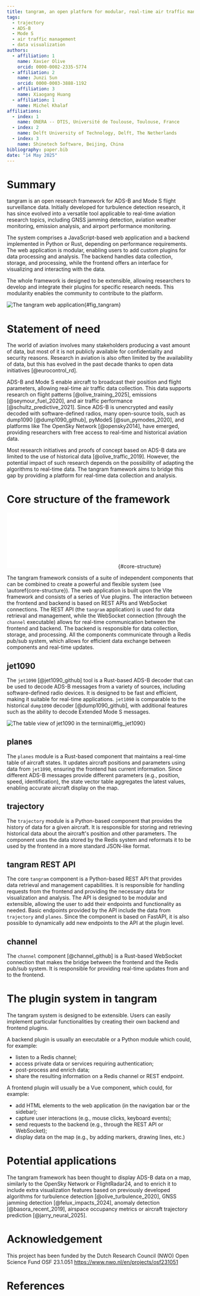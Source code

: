 ```yaml
---
title: tangram, an open platform for modular, real-time air traffic management research
tags:
  - trajectory
  - ADS-B
  - Mode S
  - air traffic management
  - data visualization
authors:
  - affiliation: 1
    name: Xavier Olive
    orcid: 0000-0002-2335-5774
  - affiliation: 2
    name: Junzi Sun
    orcid: 0000-0003-3888-1192
  - affiliation: 3
    name: Xiaogang Huang
  - affiliation: 1
    name: Michel Khalaf
affiliations:
  - index: 1
    name: ONERA -- DTIS, Université de Toulouse, Toulouse, France
  - index: 2
    name: Delft University of Technology, Delft, The Netherlands
  - index: 3
    name: Shinetech Software, Beijing, China
bibliography: paper.bib
date: "14 May 2025"
---
```


# Summary

tangram is an open research framework for ADS-B and Mode S flight surveillance data. Initially developed for turbulence detection research, it has since evolved into a versatile tool applicable to real-time aviation research topics, including GNSS jamming detection, aviation weather monitoring, emission analysis, and airport performance monitoring.

The system comprises a JavaScript-based web application and a backend implemented in Python or Rust, depending on performance requirements. The web application is modular, enabling users to add custom plugins for data processing and analysis. The backend handles data collection, storage, and processing, while the frontend offers an interface for visualizing and interacting with the data.

The whole framework is designed to be extensible, allowing researchers to develop and integrate their plugins for specific research needs. This modularity enables the community to contribute to the platform.

![The tangram web application](../docs/screenshot/tangram_screenshot_fr.png){#fig_tangram}

# Statement of need

The world of aviation involves many stakeholders producing a vast amount of data, but most of it is not publicly available for confidentiality and security reasons. Research in aviation is also often limited by the availability of data, but this has evolved in the past decade thanks to open data initiatives [@eurocontrol_rd].

ADS-B and Mode S enable aircraft to broadcast their position and flight parameters, allowing real-time air traffic data collection. This data supports research on flight patterns [@olive_training_2025], emissions [@seymour_fuel_2020], and air traffic performance [@schultz_predictive_2021]. Since ADS-B is unencrypted and easily decoded with software-defined radios, many open-source tools, such as dump1090 [@dump1090_github], pyModeS [@sun_pymodes_2020], and platforms like The OpenSky Network [@opensky2014], have emerged, providing researchers with free access to real-time and historical aviation data.

Most research initiatives and proofs of concept based on ADS-B data are limited to the use of historical data [@olive_traffic_2019]. However, the potential impact of such research depends on the possibility of adapting the algorithms to real-time data. The tangram framework aims to bridge this gap by providing a platform for real-time data collection and analysis.

# Core structure of the framework

![Core structure of the framework](../docs/screenshot/tangram_diagram.pdf){#core-structure}

The tangram framework consists of a suite of independent components that can be combined to create a powerful and flexible system (see \autoref{core-structure}). The web application is built upon the Vite framework and consists of a series of Vue plugins. The interaction between the frontend and backend is based on REST APIs and WebSocket connections. The REST API (the `tangram` application) is used for data retrieval and management, while the WebSocket connection (through the `channel` executable) allows for real-time communication between the frontend and backend. The backend is responsible for data collection, storage, and processing. All the components communicate through a Redis pub/sub system, which allows for efficient data exchange between components and real-time updates.

## jet1090

The `jet1090` [@jet1090_github] tool is a Rust-based ADS-B decoder that can be used to decode ADS-B messages from a variety of sources, including software-defined radio devices. It is designed to be fast and efficient, making it suitable for real-time applications. `jet1090` is comparable to the historical `dump1090` decoder [@dump1090_github], with additional features such as the ability to decode Extended Mode S messages.

![The table view of `jet1090` in the terminal](../docs/screenshot/jet1090.png){#fig_jet1090}

## planes

The `planes` module is a Rust-based component that maintains a real-time table of aircraft states. It updates aircraft positions and parameters using data from `jet1090`, ensuring the frontend has current information. Since different ADS-B messages provide different parameters (e.g., position, speed, identification), the state vector table aggregates the latest values, enabling accurate aircraft display on the map.

## trajectory

The `trajectory` module is a Python-based component that provides the history of data for a given aircraft. It is responsible for storing and retrieving historical data about the aircraft's position and other parameters. The component uses the data stored by the Redis system and reformats it to be used by the frontend in a more standard JSON-like format.

## tangram REST API

The core `tangram` component is a Python-based REST API that provides data retrieval and management capabilities. It is responsible for handling requests from the frontend and providing the necessary data for visualization and analysis. The API is designed to be modular and extensible, allowing the user to add their endpoints and functionality as needed. Basic endpoints provided by the API include the data from `trajectory` and `planes`. Since the component is based on FastAPI, it is also possible to dynamically add new endpoints to the API at the plugin level.

## channel

The `channel` component [@channel_github] is a Rust-based WebSocket connection that makes the bridge between the frontend and the Redis pub/sub system. It is responsible for providing real-time updates from and to the frontend.

# The plugin system in tangram

The tangram system is designed to be extensible. Users can easily implement particular functionalities by creating their own backend and frontend plugins.

A backend plugin is usually an executable or a Python module which could, for example:

- listen to a Redis channel;
- access private data or services requiring authentication;
- post-process and enrich data;
- share the resulting information on a Redis channel or REST endpoint.

A frontend plugin will usually be a Vue component, which could, for example:

- add HTML elements to the web application (in the navigation bar or the sidebar);
- capture user interactions (e.g., mouse clicks, keyboard events);
- send requests to the backend (e.g., through the REST API or WebSocket);
- display data on the map (e.g., by adding markers, drawing lines, etc.)

# Potential applications

The tangram framework has been thought to display ADS-B data on a map, similarly to the OpenSky Network or FlightRadar24, and to enrich it to include extra visualization features based on previously developed algorithms for turbulence detection [@olive_turbulence_2020], GNSS jamming detection [@felux_impacts_2024], anomaly detection [@basora_recent_2019], airspace occupancy metrics or aircraft trajectory prediction [@jarry_neural_2025].

# Acknowledgement

This project has been funded by the Dutch Research Council (NWO) Open Science Fund OSF 23.1.051 <https://www.nwo.nl/en/projects/osf231051>

# References
